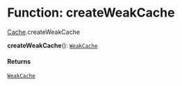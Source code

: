# Function: createWeakCache

[Cache](/auto-docs/fixed-layout-editor/modules/Cache.md).createWeakCache

**createWeakCache**(): [`WeakCache`](/auto-docs/fixed-layout-editor/interfaces/WeakCache.md)

#### Returns

[`WeakCache`](/auto-docs/fixed-layout-editor/interfaces/WeakCache.md)
